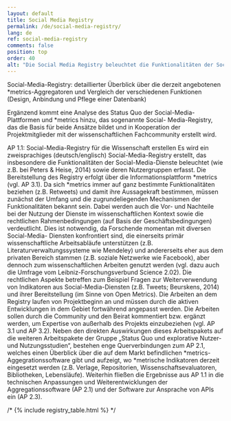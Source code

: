 ```yaml
---
layout: default
title: Social Media Registry
permalink: /de/social-media-registry/
lang: de
ref: social-media-registry
comments: false
position: top
order: 40
alt: "Die Social Media Registry beleuchtet die Funktionalitäten der Social-Media-Dienste, deren Nutzergruppen und die Eignung der daraus resultierenden Metriken für die Vermessung der Wissenschaftskommunikation."
---
```





Social-Media-Registry: detaillierter Überblick über die derzeit angebotenen \*metrics-Aggregatoren und Vergleich der verschiedenen Funktionen (Design, Anbindung und Pflege einer Datenbank)

Ergänzend kommt eine
Analyse des Status Quo der Social-Media-Plattformen und *metrics hinzu, das sogenannte Social-
Media-Registry, das die Basis für beide Ansätze bildet und in Kooperation der Projektmitglieder mit der
wissenschaftlichen Fachcommunity erstellt wird.


AP 1.1: Social-Media-Registry für die Wissenschaft erstellen
Es wird ein zweisprachiges (deutsch/englisch) Social-Media-Registry erstellt, das insbesondere die
Funktionalitäten der Social-Media-Dienste beleuchtet (wie z.B. bei Peters & Heise, 2014) sowie deren
Nutzergruppen erfasst. Die Bereitstellung des Registry erfolgt über die Informationsplattform *metrics
(vgl. AP 3.1).
Da sich *metrics immer auf ganz bestimmte Funktionalitäten beziehen (z.B. Retweets) und damit ihre
Aussagekraft bestimmen, müssen zunächst der Umfang und die zugrundeliegenden Mechanismen der
Funktionalitäten bekannt sein. Dabei werden auch die Vor- und Nachteile bei der Nutzung der Dienste
im wissenschaftlichen Kontext sowie die rechtlichen Rahmenbedingungen (auf Basis der Geschäftsbedingungen)
verdeutlicht. Dies ist notwendig, da Forschende momentan mit diversen Social-Media-
Diensten konfrontiert sind, die einerseits primär wissenschaftliche Arbeitsabläufe unterstützen (z.B.
Literaturverwaltungssysteme wie Mendeley) und andererseits eher aus dem privaten Bereich stammen
(z.B. soziale Netzwerke wie Facebook), aber dennoch zum wissenschaftlichen Arbeiten genutzt werden
(vgl. dazu auch die Umfrage vom Leibniz-Forschungsverbund Science 2.02). Die rechtlichen Aspekte
betreffen zum Beispiel Fragen zur Weiterverwendung von Indikatoren aus Social-Media-Diensten (z.B.
Tweets; Beurskens, 2014) und ihrer Bereitstellung (im Sinne von Open Metrics).
Die Arbeiten an dem Registry laufen von Projektbeginn an und müssen durch die aktiven Entwicklungen
in dem Gebiet fortwährend angepasst werden. Die Arbeiten sollen durch die Community und den
Beirat kommentiert bzw. ergänzt werden, um Expertise von außerhalb des Projekts einzubeziehen (vgl.
AP 3.1 und AP 3.2). Neben den direkten Auswirkungen dieses Arbeitspakets auf die weiteren Arbeitspakete
der Gruppe „Status Quo und explorative Nutzer- und Nutzungsstudien“, bestehen enge Querverbindungen
zum AP 2.1, welches einen Überblick über die auf dem Markt befindlichen *metrics-
Aggegrationssoftware gibt und aufzeigt, wo *metrische Indikatoren derzeit eingesetzt werden (z.B. Verlage,
Repositorien, Wissenschaftsevaluatoren, Bibliotheken, Lebensläufe). Weiterhin fließen die Ergebnisse
aus AP 1.1 in die technischen Anpassungen und Weiterentwicklungen der Aggregationssoftware
(AP 2.1) und der Software zur Ansprache von APIs ein (AP 2.3).

/* {% include registry_table.html %} */
